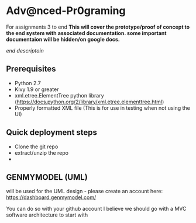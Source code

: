 # Adv@nced-Pr0graming
For assignments 3 to end
**This will cover the prototype/proof of concept to the end system with associated documentation. some important documentaion will be hidden/on google docs.**

_end descriptoin_

## Prerequisites
 * Python 2.7
 * Kivy 1.9 or greater
 * xml.etree.ElementTree python library  (https://docs.python.org/2/library/xml.etree.elementtree.html)
 * Properly formatted XML file (This is for use in testing when not using the UI)
 
## Quick deployment steps
 * Clone the git repo
 * extract/unzip the repo
 * 

## GENMYMODEL (UML)

will be used for the UML design - please create an account here:
https://dashboard.genmymodel.com/

You can do so with your github account
I believe we should go with a MVC software architecture to start with